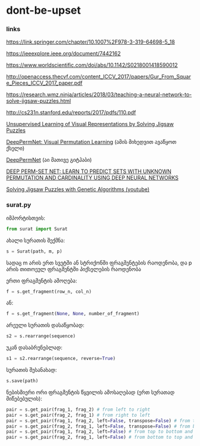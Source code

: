 # dont-be-upset

### links

https://link.springer.com/chapter/10.1007%2F978-3-319-64698-5_18

https://ieeexplore.ieee.org/document/7442162

https://www.worldscientific.com/doi/abs/10.1142/S0218001418590012

http://openaccess.thecvf.com/content_ICCV_2017/papers/Gur_From_Square_Pieces_ICCV_2017_paper.pdf

https://research.wmz.ninja/articles/2018/03/teaching-a-neural-network-to-solve-jigsaw-puzzles.html

http://cs231n.stanford.edu/reports/2017/pdfs/110.pdf

[Unsupervised Learning of Visual Representations by Solving Jigsaw Puzzles](https://arxiv.org/pdf/1603.09246.pdf)

[DeepPermNet: Visual Permutation Learning](https://arxiv.org/pdf/1704.02729.pdf)
(ამის მიხედვით ავაწყოთ ქსელი)

[DeepPermNet](https://github.com/rfsantacruz/deep-perm-net)
(აი მათივე გიტჰაბი)

[DEEP PERM-SET NET: LEARN TO PREDICT SETS WITH UNKNOWN PERMUTATION AND CARDINALITY USING DEEP NEURAL NETWORKS](https://arxiv.org/pdf/1805.00613.pdf)

[Solving Jigsaw Puzzles with Genetic Algorithms (youtube)](https://www.youtube.com/watch?v=6DohBytdf6I)

### surat.py

იმპორტისთვის:
```python
from surat import Surat
```

ახალი სურათის შექმნა:
```python
s = Surat(path, m, p)
```
სადაც m არის ერთ სვეტში ან სტრიქონში ფრაგმენტების რაოდენობა, და p არის თითოეულ ფრაგმენტში პიქსელების რაოდენობა

ერთი ფრაგმენტის ამოღება:
```python
f = s.get_fragment(row_n, col_n)
```
ან:
```python
f = s.get_fragment(None, None, number_of_fragment)
```

არეული სურათის დასაწყობად:
```python
s2 = s.rearrange(sequence)
```

უკან დასაბრუნებლად:
```python
s1 = s2.rearrange(sequence, reverse=True)
```

სურათის შესანახად:
```python
s.save(path)
```

ნებისმიერი ორი ფრაგმენტის წყვილის ამოსაღებად (ერთ სურათად მიწებებულის):
```python
pair = s.get_pair(frag_1, frag_2) # from left to right
pair = s.get_pair(frag_2, frag_1) # from right to left
pair = s.get_pair(frag_1, frag_2, left=False, transpose=False) # from top to bottom
pair = s.get_pair(frag_2, frag_1, left=False, transpose=False) # from bottom to top
pair = s.get_pair(frag_1, frag_2, left=False) # from top to bottom and then transposed 90 degrees clockwise
pair = s.get_pair(frag_2, frag_1, left=False) # from bottom to top and then transposed 90 degrees clockwise
```
